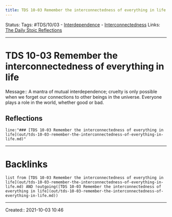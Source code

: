 ```yaml
---
title: TDS 10-03 Remember the interconnectedness of everything in life
---
```

Status:
Tags: #TDS/10/03 - [Interdependence](None) - [Interconnectedness](None)
Links: [The Daily Stoic Reflections](out/the-daily-stoic-reflections.md)
___
# TDS 10-03 Remember the interconnectedness of everything in life
Message:: A mantra of mutual interdependence; cruelty is only possible when we forget our connections to other beings in the universe. Everyone plays a role in the world, whether good or bad.

## Reflections
 ```query
line:"### [TDS 10-03 Remember the interconnectedness of everything in life](out/tds-10-03-remember-the-interconnectedness-of-everything-in-life.md)"
```
___
# Backlinks
```dataview
list from [TDS 10-03 Remember the interconnectedness of everything in life](out/tds-10-03-remember-the-interconnectedness-of-everything-in-life.md) AND !outgoing([TDS 10-03 Remember the interconnectedness of everything in life](out/tds-10-03-remember-the-interconnectedness-of-everything-in-life.md))
```
___

Created:: 2021-10-03 10:46


